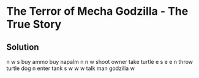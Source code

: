 # The Terror of Mecha Godzilla - The True Story

## Solution

n
w
s
buy ammo
buy napalm
n
n
w
shoot owner
take turtle
e
s
e
e
n
throw turtle dog
n
enter tank
s
w
w
w
talk man godzilla
w
